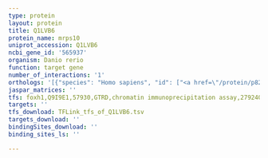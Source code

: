 ```yaml
---
type: protein
layout: protein
title: Q1LVB6
protein_name: mrps10
uniprot_accession: Q1LVB6
ncbi_gene_id: '565937'
organism: Danio rerio
function: target gene
number_of_interactions: '1'
orthologs: '[{"species": "Homo sapiens", "id": ["<a href=\"/protein/p82664\">P82664</a>"]}, {"species": "Mus musculus", "id": ["<a href=\"/protein/g5e8u5\">G5E8U5</a>"]}, {"species": "Rattus norvegicus", "id": ["A0A0G2K7L0"]}, {"species": "Drosophila melanogaster", "id": ["<a href=\"/protein/q9vfb2\">Q9VFB2</a>"]}, {"species": "Caenorhabditis elegans", "id": ["<a href=\"/protein/q9xwv5\">Q9XWV5</a>"]}]'
jaspar_matrices: ''
tfs: foxh1,Q9I9E1,57930,GTRD,chromatin immunoprecipitation assay,27924024%5Buid%5D,No
targets: ''
tfs_download: TFLink_tfs_of_Q1LVB6.tsv
targets_download: ''
bindingSites_download: ''
binding_sites_ls: ''

---
```

